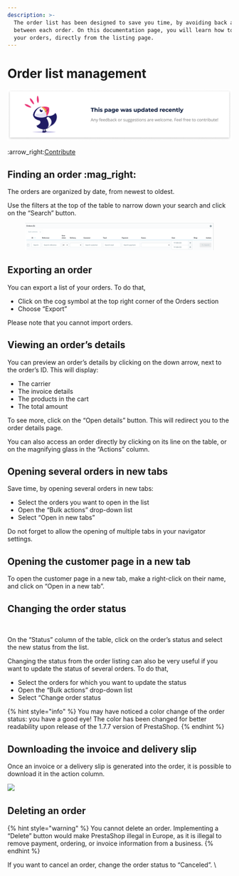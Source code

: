 ```yaml
---
description: >-
  The order list has been designed to save you time, by avoiding back and forth
  between each order. On this documentation page, you will learn how to manage
  your orders, directly from the listing page.
---
```


# Order list management

![](../../../.gitbook/assets/recent-updates.png)

:arrow\_right:[Contribute](https://prestashop.gitbook.io/howtocontribute/)

## **Finding an order** :mag\_right:&#x20;

The orders are organized by date, from newest to oldest.&#x20;

Use the filters at the top of the table to narrow down your search and click on the “Search” button.

<figure><img src="../../../.gitbook/assets/image (46).png" alt=""><figcaption></figcaption></figure>

## **Exporting an order**&#x20;

You can export a list of your orders. To do that,

* Click on the cog symbol at the top right corner of the Orders section
* Choose “Export”&#x20;

&#x20;Please note that you cannot import orders.

## **Viewing an order’s details**

You can preview an order’s details by clicking on the down arrow, next to the order’s ID. This will display:

* The carrier
* The invoice details
* The products in the cart
* The total amount&#x20;

To see more, click on the “Open details” button. This will redirect you to the order details page.&#x20;

You can also access an order directly by clicking on its line on the table, or on the magnifying glass in the “Actions” column.

## **Opening several orders in new tabs**

Save time, by opening several orders in new tabs:

* Select the orders you want to open in the list
* Open the “Bulk actions” drop-down list
* Select  “Open in new tabs”

Do not forget to allow the opening of multiple tabs in your navigator settings.&#x20;

## **Opening the customer page in a new tab**

To open the customer page in a new tab, make a right-click on their name, and click on “Open in a new tab”.

## **Changing the order status**

&#x20;    <img src="https://lh6.googleusercontent.com/6UrdsTFPXoizMX_PyjnMDRvnZ7yuqcdqRrboLt3v0W2XXalPe3lTD0Iuv4fbb-mVLzK0alGYtWtMQWmo7W5rlDsl03a42CyJjQgieEvfiV1c9ga1MXtFfiQGgkCLPXd-D9d1-tDa" alt="" data-size="original">

On the “Status” column of the table, click on the order’s status and select the new status from the list.&#x20;

Changing the status from the order listing can also be very useful if you want to update the status of several orders. To do that,&#x20;

* Select the orders for which you want to update the status
* Open the “Bulk actions” drop-down list
* Select “Change order status

{% hint style="info" %}
You may have noticed a color change of the order status: you have a good eye! The color has been changed for better readability upon release of  the 1.7.7 version of PrestaShop.
{% endhint %}

## **Downloading the invoice and delivery slip**

Once an invoice or a delivery slip is generated into the order, it is possible to download it in the action column.

![](https://lh3.googleusercontent.com/rmQ81g7g4TDlw4Wg\_cP3cI8G3n9dC75cwqrLRy\_1gENUCMZJyF6lkSL4wLsDIG7wViXZdAZLuTTfwuoDzFDA0wr00SImSsTnGkuWYYXxeRntnqx\_ED4LNhK83fBkPweYyIcMfp1c)

## **Deleting an order**

{% hint style="warning" %}
You cannot delete an order. Implementing a “Delete” button would make PrestaShop illegal in Europe, as it is illegal to remove payment, ordering, or invoice information from a business.
{% endhint %}

If you want to cancel an order, change the order status to “Canceled”. \
